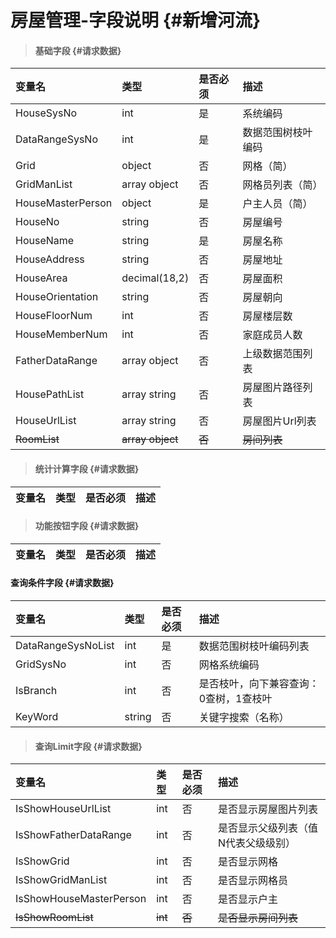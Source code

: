 # 房屋管理-字段说明 {#新增河流}

> #### 基础字段 {#请求数据}

| 变量名 | 类型 | 是否必须 | 描述 |
| :--- | :--- | :--- | :--- |
| HouseSysNo | int | 是 | 系统编码 |
| DataRangeSysNo | int | 是 | 数据范围树枝叶编码 |
| Grid | object | 否 | 网格（简） |
| GridManList | array object | 否 | 网格员列表（简） |
| HouseMasterPerson | object | 是 | 户主人员（简） |
| HouseNo | string | 否 | 房屋编号 |
| HouseName | string | 是 | 房屋名称 |
| HouseAddress | string | 否 | 房屋地址 |
| HouseArea | decimal\(18,2\) | 否 | 房屋面积 |
| HouseOrientation | string | 否 | 房屋朝向 |
| HouseFloorNum | int | 否 | 房屋楼层数 |
| HouseMemberNum | int | 否 | 家庭成员人数 |
| FatherDataRange | array object | 否 | 上级数据范围列表 |
| HousePathList | array string | 否 | 房屋图片路径列表 |
| HouseUrlList | array string | 否 | 房屋图片Url列表 |
| ~~RoomList~~ | ~~array object~~ | ~~否~~ | ~~房间列表~~ |

> #### 统计计算字段 {#请求数据}

| 变量名 | 类型 | 是否必须 | 描述 |
| :--- | :--- | :--- | :--- |


> #### 功能按钮字段 {#请求数据}

| 变量名 | 类型 | 是否必须 | 描述 |
| :--- | :--- | :--- | :--- |


#### 查询条件字段 {#请求数据}

| 变量名 | 类型 | 是否必须 | 描述 |
| :--- | :--- | :--- | :--- |
| DataRangeSysNoList | int | 是 | 数据范围树枝叶编码列表 |
| GridSysNo | int | 否 | 网格系统编码 |
| IsBranch | int | 否 | 是否枝叶，向下兼容查询：0查树，1查枝叶 |
| KeyWord | string | 否 | 关键字搜索（名称） |

> #### 查询Limit字段 {#请求数据}

| 变量名 | 类型 | 是否必须 | 描述 |
| :--- | :--- | :--- | :--- |
| IsShowHouseUrlList | int | 否 | 是否显示房屋图片列表 |
| IsShowFatherDataRange | int | 否 | 是否显示父级列表（值N代表父级级别） |
| IsShowGrid | int | 否 | 是否显示网格 |
| IsShowGridManList | int | 否 | 是否显示网格员 |
| IsShowHouseMasterPerson | int | 否 | 是否显示户主 |
| ~~IsShowRoomList~~ | ~~int~~ | ~~否~~ | ~~是否显示房间列表~~ |



